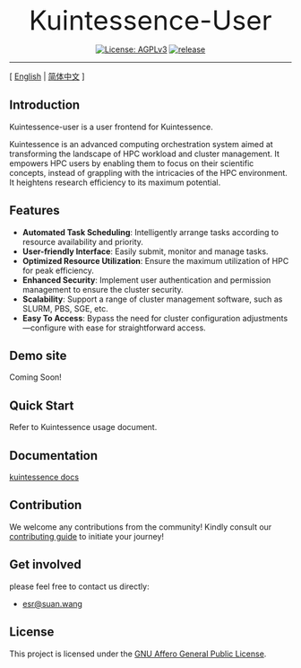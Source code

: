 <p align="center">
<font size=20>Kuintessence-User</font>
</p>
<p align="center">
  <a href="https://www.gnu.org/licenses/agpl-3.0.html"><img src="https://img.shields.io/badge/licenses-AGPLv3-orange" alt="License: AGPLv3"></a>
  <a href="https://img.shields.io/badge/release-v0.0.1-blue"><img src="https://img.shields.io/badge/release-v0.0.1-blue" alt=" release"></a>
</p>

------------------------------
[ [English](readme.md) | [简体中文](readme.zh-hans.md) ]

## Introduction

Kuintessence-user is a user frontend for Kuintessence.

Kuintessence is an advanced computing orchestration system aimed at transforming the landscape of HPC workload and cluster management. It empowers HPC users by enabling them to focus on their scientific concepts, instead of grappling with the intricacies of the HPC environment. It heightens research efficiency to its maximum potential.

## Features

- **Automated Task Scheduling**: Intelligently arrange tasks according to resource availability and priority.
- **User-friendly Interface**: Easily submit, monitor and manage tasks.
- **Optimized Resource Utilization**: Ensure the maximum utilization of HPC for peak efficiency.
- **Enhanced Security**: Implement user authentication and permission management to ensure the cluster security.
- **Scalability**: Support a range of cluster management software, such as SLURM, PBS, SGE, etc.
- **Easy To Access**: Bypass the need for cluster configuration adjustments—configure with ease for straightforward access.

## Demo site

Coming Soon!

## Quick Start

Refer to Kuintessence usage document.

## Documentation

[kuintessence docs](https://docs.kuintessence.com)

## Contribution

We welcome any contributions from the community! Kindly consult our [contributing guide](contributing.md) to initiate your journey!

## Get involved

please feel free to contact us directly:

- esr@suan.wang

## License

This project is licensed under the [GNU Affero General Public License](LICENSE).
